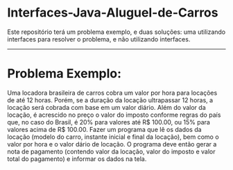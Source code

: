 # Interfaces-Java-Aluguel-de-Carros

Este repositório terá um problema exemplo, e duas soluções: uma utilizando interfaces para resolver o problema, e não utilizando interfaces.

********************************************************************************************************************************************

# Problema Exemplo:

  Uma locadora brasileira de carros cobra um valor por hora para locações de até 12 horas. Porém, se a duração da locação ultrapassar 12 horas, a locação será cobrada com base em um valor diário. Além do valor da locação, é acrescido no preço o valor do imposto conforme regras do país que, no caso do Brasil, é 20% para valores até R$ 100.00, ou 15% para valores acima de R$ 100.00. Fazer um programa que lê os dados da locação (modelo do carro, instante inicial e final da locação), bem como o valor por hora e o valor dário de locação. O programa deve então gerar a nota de pagamento (contendo valor da locação, valor do imposto e valor total do pagamento) e informar os dados na tela. 
